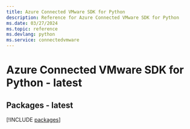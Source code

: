 ```yaml
---
title: Azure Connected VMware SDK for Python
description: Reference for Azure Connected VMware SDK for Python
ms.date: 03/27/2024
ms.topic: reference
ms.devlang: python
ms.service: connectedvmware
---
```

# Azure Connected VMware SDK for Python - latest
## Packages - latest
[!INCLUDE [packages](connected-vmware-index.md)]